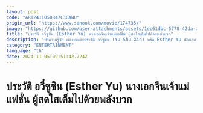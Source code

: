 ```yaml
---
layout: post
code: "ART2411050847C3GANU"
origin_url: "https://www.sanook.com/movie/174735/"
image: "https://github.com/user-attachments/assets/1ec61dbc-5778-42da-aaf9-74e406059abe"
title: "ประวัติ อวี๋ซูซิน (Esther Yu) นางเอกจีนเจ้าแม่แฟชั่น ผู้สดใสเต็มไปด้วยพลังบวก"
description: "ทำความรู้จัก ผลงานและประวัติ อวี๋ซูซิน (Yu Shu Xin) หรือ Esther Yu นักแสดงสาวจีนสุดฮอต อดีตไอดอลกรุ๊ปที่มาพร้อมความร่าเริงสดใส ผู้เต็มไปด้วยพลังบวก ไปทำความรู้จักเธอคนนี้ให้มากขึ้นกัน! "
category: "ENTERTAINMENT"
language: "th"
date: 2024-11-05T09:51:42.724Z
---
```


# ประวัติ อวี๋ซูซิน (Esther Yu) นางเอกจีนเจ้าแม่แฟชั่น ผู้สดใสเต็มไปด้วยพลังบวก